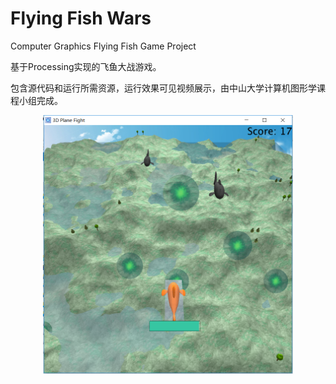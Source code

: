 # Flying Fish Wars
Computer Graphics Flying Fish Game Project

基于Processing实现的飞鱼大战游戏。

包含源代码和运行所需资源，运行效果可见视频展示，由中山大学计算机图形学课程小组完成。

<div align=center>
<img src="https://github.com/dengzx7/FlyingFishWars/blob/master/images/war.png" width="400">
